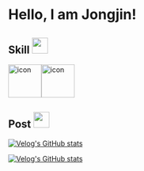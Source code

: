 <h1> Hello, I am Jongjin!</h1>

<h2> Skill <img src = "https://media2.giphy.com/media/QssGEmpkyEOhBCb7e1/giphy.gif?cid=ecf05e47a0n3gi1bfqntqmob8g9aid1oyj2wr3ds3mg700bl&rid=giphy.gif" width = 32px> </h2>

<div style="display: flex; align-items: flex-start;"><img src="https://techstack-generator.vercel.app/python-icon.svg" alt="icon" width="67" height="67" /><img src="https://techstack-generator.vercel.app/java-icon.svg" alt="icon" width="67" height="67" /></div>

<h2> Post <img src = "https://media2.giphy.com/media/QssGEmpkyEOhBCb7e1/giphy.gif?cid=ecf05e47a0n3gi1bfqntqmob8g9aid1oyj2wr3ds3mg700bl&rid=giphy.gif" width = 32px> </h2>

[![Velog's GitHub stats](https://velog-readme-stats.vercel.app/api/badge?name=jongjinna)](https://velog.io/@jongjinna)

[![Velog's GitHub stats](https://velog-readme-stats.vercel.app/api?name=jongjinna&tag=equity&color=dark)](https://velog-readme-stats.vercel.app/api/redirect?name=jongjinna&tag=equity)

